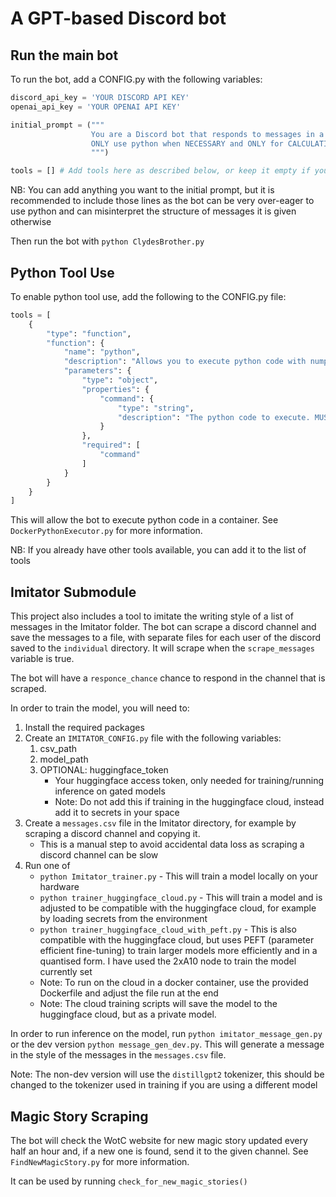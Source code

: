 # A GPT-based Discord bot

## Run the main bot

To run the bot, add a CONFIG.py with the following variables:

```python
discord_api_key = 'YOUR DISCORD API KEY'
openai_api_key = 'YOUR OPENAI API KEY'

initial_prompt = ("""
                  You are a Discord bot that responds to messages in a discord, which are given in the format USERNAME: MESSAGE. 
                  ONLY use python when NECESSARY and ONLY for CALCULATIONS.
                  """)

tools = [] # Add tools here as described below, or keep it empty if you don't want to use any tools
```

NB: You can add anything you want to the initial prompt, but it is recommended to include those lines as the bot can be very over-eager to use python and can misinterpret the structure of messages it is given otherwise

Then run the bot with `python ClydesBrother.py`

## Python Tool Use

To enable python tool use, add the following to the CONFIG.py file:

```python
tools = [
    {
        "type": "function",
        "function": {
            "name": "python",
            "description": "Allows you to execute python code with numpy, scipi and pandas. You MUST ALWAYS call print() on all output/return values - i.e. print(output)",
            "parameters": {
                "type": "object",
                "properties": {
                    "command": {
                        "type": "string",
                        "description": "The python code to execute. MUST print the output using print()"
                    }
                },
                "required": [
                    "command"
                ]
            }
        }
    }
]
```

This will allow the bot to execute python code in a container. See ``DockerPythonExecutor.py`` for more information.

NB: If you already have other tools available, you can add it to the list of tools

## Imitator Submodule

This project also includes a tool to imitate the writing style of a list of messages in the Imitator folder. The bot can scrape a discord channel and save the messages to a file, with separate files for each user of the discord saved to the ``individual`` directory. It will scrape when the ``scrape_messages`` variable is true.

The bot will have a ``responce_chance`` chance to respond in the channel that is scraped.

In order to train the model, you will need to:

1. Install the required packages 
2. Create an ``IMITATOR_CONFIG.py`` file with the following variables:
   1. csv_path
   2. model_path
   3. OPTIONAL: huggingface_token 
      - Your huggingface access token, only needed for training/running inference on gated models
      - Note: Do not add this if training in the huggingface cloud, instead add it to secrets in your space
3. Create a ``messages.csv`` file in the Imitator directory, for example by scraping a discord channel and copying it.
   - This is a manual step to avoid accidental data loss as scraping a discord channel can be slow
4. Run one of
   - ``python Imitator_trainer.py`` - This will train a model locally on your hardware
   - ``python trainer_huggingface_cloud.py`` - This will train a model and is adjusted to be compatible with the huggingface cloud, for example by loading secrets from the environment
   - ``python trainer_huggingface_cloud_with_peft.py`` - This is also compatible with the huggingface cloud, but uses PEFT (parameter efficient fine-tuning) to train larger models more efficiently and in a quantised form. I have used the 2xA10 node to train the model currently set
   - Note: To run on the cloud in a docker container, use the provided Dockerfile and adjust the file run at the end
   - Note: The cloud training scripts will save the model to the huggingface cloud, but as a private model.

In order to run inference on the model, run ``python imitator_message_gen.py`` or the dev version ``python message_gen_dev.py``. This will generate a message in the style of the messages in the ``messages.csv`` file.

Note: The non-dev version will use the ``distillgpt2`` tokenizer, this should  be changed to the tokenizer used in training if you are using a different model 

## Magic Story Scraping

The bot will check the WotC website for new magic story updated every half an hour and, if a new one is found, send it to the given channel. See ``FindNewMagicStory.py`` for more information.

It can be used by running ``check_for_new_magic_stories()``